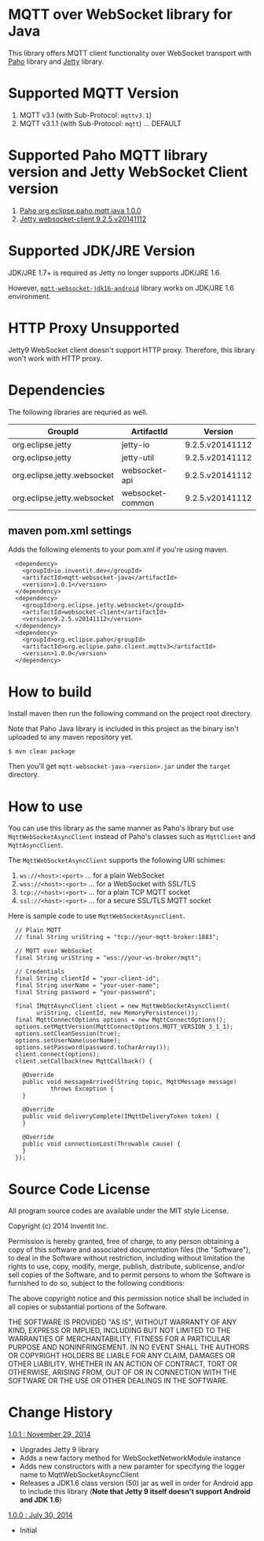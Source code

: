 # MQTT over WebSocket  library for Java

This library offers MQTT client functionality over WebSocket transport with [Paho](http://www.eclipse.org/paho/) library and [Jetty](http://www.eclipse.org/jetty/) library.

# Supported MQTT Version

1. MQTT v3.1   (with Sub-Protocol: `mqttv3.1`)
1. MQTT v3.1.1 (with Sub-Protocol: `mqtt`) ... DEFAULT

# Supported Paho MQTT library version and Jetty WebSocket Client version

1. [Paho org.eclipse.paho.mqtt.java 1.0.0](http://git.eclipse.org/c/paho/org.eclipse.paho.mqtt.java.git/tag/?id=v1.0.0)
1. [Jetty websocket-client 9.2.5.v20141112](http://www.eclipse.org/jetty/documentation/9.2.3.v20140905/jetty-websocket-client-api.html)

# Supported JDK/JRE Version

JDK/JRE 1.7+ is required as Jetty no longer supports JDK/JRE 1.6.

However, [`mqtt-websocket-jdk16-android`](https://github.com/inventit/mqtt-websocket-jdk16-android) library works on JDK/JRE 1.6 environment.

# HTTP Proxy Unsupported

Jetty9 WebSocket client doesn't support HTTP proxy. Therefore, this library won't work with HTTP proxy.

# Dependencies

The following libraries are requried as well.

| GroupId                   | ArtifactId     | Version       |
|---------------------------|----------------|---------------|
|org.eclipse.jetty          |jetty-io        |9.2.5.v20141112|
|org.eclipse.jetty          |jetty-util      |9.2.5.v20141112|
|org.eclipse.jetty.websocket|websocket-api   |9.2.5.v20141112|
|org.eclipse.jetty.websocket|websocket-common|9.2.5.v20141112|

## maven pom.xml settings

Adds the following elements to your pom.xml if you're using maven.

```
  <dependency>
    <groupId>io.inventit.dev</groupId>
    <artifactId>mqtt-websocket-java</artifactId>
    <version>1.0.1</version>
  </dependency>
  <dependency>
    <groupId>org.eclipse.jetty.websocket</groupId>
    <artifactId>websocket-client</artifactId>
    <version>9.2.5.v20141112</version>
  </dependency>
  <dependency>
    <groupId>org.eclipse.paho</groupId>
    <artifactId>org.eclipse.paho.client.mqttv3</artifactId>
    <version>1.0.0</version>
  </dependency>
```

# How to build

Install maven then run the following command on the project root directory.

Note that Paho Java library is included in this project as the binary isn't uploaded to any maven repository yet.

    $ mvn clean package

Then you'll get `mqtt-websocket-java-<version>.jar` under the `target` directory.

# How to use
You can use this library as the same manner as Paho's library but use `MqttWebSocketAsyncClient` instead of Paho's classes such as `MqttClient` and `MqttAsyncClient`.

The `MqttWebSocketAsyncClient` supports the following URI schimes:

1. `ws://<host>:<port>`  ... for a plain WebSocket
1. `wss://<host>:<port>` ... for a WebSocket with SSL/TLS
1. `tcp://<host>:<port>` ... for a plain TCP MQTT socket
1. `ssl://<host>:<port>` ... for a secure SSL/TLS MQTT socket

Here is sample code to use `MqttWebSocketAsyncClient`.

      // Plain MQTT
      // final String uriString = "tcp://your-mqtt-broker:1883";

      // MQTT over WebSocket
      final String uriString = "wss://your-ws-broker/mqtt";

      // Credentials
      final String clientId = "your-client-id";
      final String userName = "your-user-name";
      final String password = "your-password";

      final IMqttAsyncClient client = new MqttWebSocketAsyncClient(
      		uriString, clientId, new MemoryPersistence());
      final MqttConnectOptions options = new MqttConnectOptions();
      options.setMqttVersion(MqttConnectOptions.MQTT_VERSION_3_1_1);
      options.setCleanSession(true);
      options.setUserName(userName);
      options.setPassword(password.toCharArray());
      client.connect(options);
      client.setCallback(new MqttCallback() {

      	@Override
      	public void messageArrived(String topic, MqttMessage message)
      			throws Exception {
      	}

      	@Override
      	public void deliveryComplete(IMqttDeliveryToken token) {
      	}

      	@Override
      	public void connectionLost(Throwable cause) {
      	}
      });


# Source Code License

All program source codes are available under the MIT style License.

Copyright (c) 2014 Inventit Inc.

Permission is hereby granted, free of charge, to any person obtaining a copy of this software and associated documentation files (the "Software"), to deal in the Software without restriction, including without limitation the rights to use, copy, modify, merge, publish, distribute, sublicense, and/or sell copies of the Software, and to permit persons to whom the Software is furnished to do so, subject to the following conditions:

The above copyright notice and this permission notice shall be included in all copies or substantial portions of the Software.

THE SOFTWARE IS PROVIDED "AS IS", WITHOUT WARRANTY OF ANY KIND, EXPRESS OR IMPLIED, INCLUDING BUT NOT LIMITED TO THE WARRANTIES OF MERCHANTABILITY, FITNESS FOR A PARTICULAR PURPOSE AND NONINFRINGEMENT. IN NO EVENT SHALL THE AUTHORS OR COPYRIGHT HOLDERS BE LIABLE FOR ANY CLAIM, DAMAGES OR OTHER LIABILITY, WHETHER IN AN ACTION OF CONTRACT, TORT OR OTHERWISE, ARISING FROM, OUT OF OR IN CONNECTION WITH THE SOFTWARE OR THE USE OR OTHER DEALINGS IN THE SOFTWARE.

# Change History

[1.0.1 : November 29, 2014](https://github.com/inventit/mqtt-websocket-java/releases/tag/1.0.1)

* Upgrades Jetty 9 library
* Adds a new factory method for WebSocketNetworkModule instance
* Adds new constructors with a new paramter for specifying the logger name to MqttWebSocketAsyncClient
* Releases a JDK1.6 class version (50) jar as well in order for Android app to include this library (**Note that Jetty 9 itself doesn't support Android and JDK 1.6**)

[1.0.0 : July 30, 2014](https://github.com/inventit/mqtt-websocket-java/releases/tag/1.0.0)

* Initial

